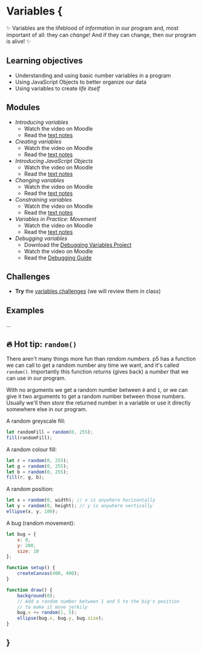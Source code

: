 # Variables {

✨ Variables are the lifeblood of *information* in our program and, most important of all: they can *change*! And if they can change, then our program is alive! ✨

## Learning objectives

- Understanding and using basic number variables in a program
- Using JavaScript Objects to better organize our data
- Using variables to create *life itself*

## Modules

- *Introducing variables*
    - Watch the video on Moodle
    - Read the [text notes](./introducing-variables.md)
- *Creating variables*
    - Watch the video on Moodle
    - Read the [text notes](./creating-variables.md)
- *Introducing JavaScript Objects*
    - Watch the video on Moodle
    - Read the [text notes](./introducing-javascript-objects.md)
- *Changing variables*
    - Watch the video on Moodle
    - Read the [text notes](./changing-variables.md)
- *Constraining variables*
    - Watch the video on Moodle
    - Read the [text notes](./constraining-variables.md)
- *Variables in Practice: Movement*
    - Watch the video on Moodle
    - Read the [text notes](./movement-variables.md)
- *Debugging variables*
    - Download the [Debugging Variables Project](../../debugging/debugging-variables.zip)
    - Watch the video on Moodle
    - Read the [Debugging Guide](../../guides/debugging-guide.md)

## Challenges

- **Try** the [variables challenges](./variables-challenges.md) (we will review them in class)

## Examples

...

## 🔥 Hot tip: `random()`

There aren't many things more fun than *random numbers*. p5 has a function we can call to get a random number any time we want, and it's called `random()`. Importantly this function *returns* (gives back) a *number* that we can use in our program.

With no arguments we get a random number between `0` and `1`, or we can give it two arguments to get a random number between those numbers. Usually we'll then *store* the returned number in a variable or use it directly somewhere else in our program.

A random greyscale fill:
```javascript
let randomFill = random(0, 255);
fill(randomFill);
```

A random colour fill:
```javascript
let r = random(0, 255);
let g = random(0, 255);
let b = random(0, 255);
fill(r, g, b);
```

A random position:
```javascript
let x = random(0, width); // x is anywhere horizontally
let y = random(0, height); // y is anywhere vertically
ellipse(x, y, 100);
```

A bug (random movement):
```javascript
let bug = {
    x: 0,
    y: 200,
    size: 10
};

function setup() {
    createCanvas(400, 400);
}

function draw() {
    background(0);
    // Add a random number between 1 and 5 to the big's position
    // to make it move jerkily
    bug.x += random(1, 5);
    ellipse(bug.x, bug.y, bug.size);
}
```

## }
